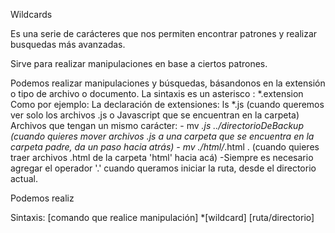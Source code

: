Wildcards

Es una serie de carácteres que nos permiten encontrar patrones y realizar busquedas más avanzadas.

Sirve para realizar manipulaciones en base a ciertos patrones.

Podemos realizar manipulaciones y búsquedas, básandonos en la extensión o tipo de archivo o documento.
La sintaxis es un asterisco : *.extension
    Como por ejemplo:
        La declaración de extensiones:
            ls *.js
                (cuando queremos ver solo los archivos .js o Javascript que se encuentran en la carpeta)
        Archivos que tengan un mismo carácter:
        -    mv *.js ../directorioDeBackup
                (cuando quieres mover archivos .js a una carpeta que se encuentra en la carpeta padre, da un paso hacia atrás)
        -    mv ./html/*.html .
                (cuando quieres traer archivos .html de la carpeta 'html' hacia acá)
                -Siempre es necesario agregar el operador '.' cuando queramos iniciar la ruta, desde el directorio actual.

Podemos realiz

Sintaxis:
    [comando que realice manipulación] *[wildcard] [ruta/directorio]
